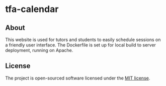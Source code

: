 # tfa-calendar

## About

This website is used for tutors and students to easily schedule sessions on a friendly user interface. The Dockerfile is set up for local build to server deployment, running on Apache.

## License

The project is open-sourced software licensed under the [MIT license](https://opensource.org/licenses/MIT).